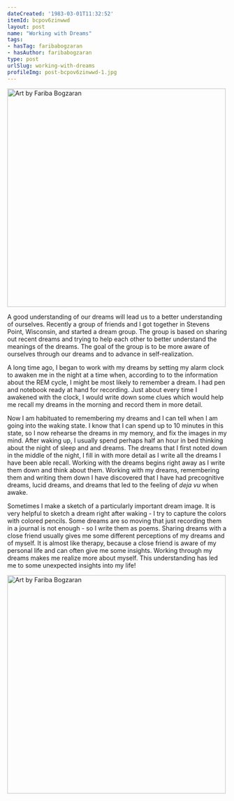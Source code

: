 ```yaml
---
dateCreated: '1983-03-01T11:32:52'
itemId: bcpov6zinwwd
layout: post
name: "Working with Dreams"
tags:
- hasTag: faribabogzaran
- hasAuthor: faribabogzaran
type: post
urlSlug: working-with-dreams
profileImg: post-bcpov6zinwwd-1.jpg
---
```


<img src="../images/post-bcpov6zinwwd-1.jpg" alt="Art by Fariba Bogzaran" width="500" height="auto"/>

A good understanding of our dreams will lead us to a better understanding of ourselves. Recently a group of friends and I got together in Stevens Point, Wisconsin, and started a dream group. The group is based on sharing out recent dreams and trying to help each other to better understand the meanings of the dreams. The goal of the group is to be more aware of ourselves through our dreams and to advance in self-realization. 

A long time ago, I began to work with my dreams by setting my alarm clock to awaken me in the night at a time when, according to to the information about the REM cycle, I might be most likely to remember a dream. I had pen and notebook ready at hand for recording. Just about every time I awakened with the clock, I would write down some clues which would help me recall my dreams in the morning and record them in more detail. 

Now I am habituated to remembering my dreams and I can tell when I am going into the waking state. I know that I can spend up to 10 minutes in this state, so I now rehearse the dreams in my memory, and fix the images in my mind. After waking up, I usually spend perhaps half an hour in bed thinking about the night of sleep and and dreams. The dreams that I first noted down in the middle of the night, I fill in with more detail as I write all the dreams I have been able recall. Working with the dreams begins right away as I write them down and think about them. Working with my dreams, remembering them and writing them down I have discovered that I have had precognitive dreams, lucid dreams, and dreams that led to the feeling of *deja vu* when awake. 

Sometimes I make a sketch of a particularly important dream image. It is very helpful to sketch a dream right after waking - I try to capture the colors with colored pencils. Some dreams are so moving that just recording them in a journal is not enough - so I write them as poems. Sharing dreams with a close friend usually gives me some different perceptions of my dreams and of myself. It is almost like therapy, because a close friend is aware of my personal life and can often give me some insights. Working through my dreams makes me realize more about myself. This understanding has led me to some unexpected insights into my life!

<img src="../images/post-bcpov6zinwwd-0.jpg" alt="Art by Fariba Bogzaran" width="500" height="auto"/>

















